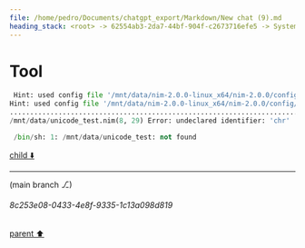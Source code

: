 ```yaml
---
file: /home/pedro/Documents/chatgpt_export/Markdown/New chat (9).md
heading_stack: <root> -> 62554ab3-2da7-44bf-904f-c2673716efe5 -> System -> 8d1d4b3c-44b1-4d04-96b3-550c080648bf -> System -> aaa24b13-f6aa-4dc9-860e-54f6ac6eea4e -> User -> f71aad2c-c170-4a64-8858-305c82518d98 -> Assistant -> 250514eb-8a60-408d-a6d4-f10333f29402 -> Tool -> 9dec960c-19d4-405f-bd56-76c7191a2b75 -> Assistant -> d30d6e7e-14cd-4e34-869d-a7993f5f3df2 -> Tool -> ef70ce7e-d235-4852-b0f4-4f4169b38653 -> Assistant -> f2385be4-7700-476e-8ea6-797a5813879a -> Tool -> f760029f-ba0a-45ac-aa6b-af62b52e9e25 -> Assistant -> a6533d90-0e2b-458e-87ec-d4d87d8e0c12 -> Assistant -> 8eccbbf6-52e2-4f7d-a6ca-b6ed3ce56644 -> Tool -> 3aa50e6b-dee1-489d-854e-d9f83ce1cae7 -> Assistant -> aaa29438-7719-492c-8768-88d0be83ed13 -> User -> ce115e2d-72e7-4e7d-8bfd-f6870442b902 -> Assistant -> 72038b2b-0138-4680-842f-4eb8c7c8ae44 -> Tool -> aaa25e37-97b9-4c3a-bb5c-30f81414dcaf -> User -> a70bc29a-c84c-4996-b2d6-32897163bc87 -> Assistant -> Braille Unicode Code Points -> Design -> 6f620879-e77c-48a2-9a11-b3fe101496db -> Assistant -> e2234903-f9d6-405c-b977-81910302362b -> Tool -> c30c6574-f794-4ea5-b1bc-0ae7313e5af5 -> Assistant -> aaa275a3-d771-4939-ad97-7c140c617bac -> User -> 9f215495-b8e7-4be0-aff8-a6ff702119c4 -> Assistant -> b5118a64-c1c9-4db2-affc-d600a9b45a2f -> Tool -> 7b79e669-153c-4877-a802-5bf908f9caf2 -> Assistant -> 73c7481f-3fa8-4931-8d5f-3fbda0300615 -> Assistant -> dca0236a-af13-4924-a2d0-80b4be68c6bc -> Tool -> ce82017c-978d-4164-bb50-353795a84b89 -> Assistant -> 76c2b5b2-3a85-4e94-92a1-05116ad22d0d -> Assistant -> cb88632d-4c9a-4606-ab68-f48a6adf0a41 -> Tool -> d1209f82-b415-422a-b783-46169e57f4ee -> Assistant -> 172c99cc-e9c6-473b-9411-ceae3d482dc6 -> Assistant -> 49a99e6a-9ee7-4132-ade4-2d035914ef94 -> Tool -> 93390dec-2190-4ffb-a9d3-4ce64ea0b903 -> Assistant -> f85fe6e6-89d2-4606-9467-40c2acf0b7a5 -> Assistant -> 2b4b6346-da71-46d2-868c-b444e560fa6a -> Tool -> cf23e02b-42db-4f11-b669-443dc8d2f2be -> Assistant -> aaa2b7ec-896f-41fd-865c-466505dfdced -> User -> f7d403c5-2b3e-43c1-ad25-ae3463e7a5cd -> Assistant -> 107a5925-b24b-4bd4-b848-fe0c2060bd37 -> Tool -> 73a3b895-f2fc-4cbd-abdd-752de68b0e43 -> Assistant -> aaa2805b-99cf-4f2c-b29a-cad4a58558c5 -> User -> 7966cc7a-fd10-4246-8aa5-317d5c8d3d57 -> Assistant -> 85caae64-501e-4eb3-83ad-e6eda0f461a0 -> Tool -> 7e419549-f771-4c8a-9e0d-bc39472f7157 -> Assistant -> aaa28228-4c77-4e11-ad12-d968fea2401c -> User -> a48b802d-7ff9-4449-89f4-2ff66d997f64 -> Assistant -> 86820a71-b357-4543-97ac-18851a405343 -> Assistant -> 9b8701c6-5705-4ab0-899d-429a4349f1e4 -> Tool -> b4d6ac2e-56b7-4b39-86fb-1b5ba79cf528 -> Assistant -> aaa287e2-a227-4e3a-b1bd-e7d9a60035e7 -> User -> c0eddc88-0e44-41a2-bcb7-63c734bc38b4 -> Assistant -> b2ce33b7-bcdc-431c-b727-d5afde1954fd -> Tool -> 2aab8b46-e631-409c-a3a1-df818044af94 -> Assistant -> aaa20d69-084d-4003-ba35-a9e03ae9000d -> User -> 42e16a95-6b7a-4ea9-91e6-624a61b6b5bd -> Assistant -> 2e951444-434c-43dc-b81c-39875a6f1618 -> Tool -> 56cafd5a-8d58-4f4d-b38e-0bceb166b772 -> Assistant -> aaa25bb4-043a-481f-9d7c-5e505f190819 -> User -> bdcf1d83-9f4a-4259-a1e2-96a3f7815dba -> Assistant -> f87c85c8-b22e-41d8-92e0-1c3e1d5b4ff4 -> Tool -> 38315672-4963-4f26-ab08-8f6a69faa81f -> Assistant -> aaa2bb72-c1e5-45f4-9683-0667c63e1137 -> User -> 989e642b-8cd2-4a44-93d7-37559f039df3 -> Assistant -> 448b3d50-8c40-4943-8e08-f8ffff047005 -> Assistant -> 4fb2fe40-b12d-44a1-bac3-db224f5b5824 -> Tool -> c12456a5-76d9-4ce9-9d68-25aa096595d6 -> Assistant -> aaa215e8-7b4c-41c3-9c73-aef6ca22615d -> User -> a5d5ae06-b48c-4213-bf05-08e61e1c613d -> Assistant -> e44e892a-1475-4b50-a60e-2fde67ac769e -> Tool
---
```

# Tool

```python
 Hint: used config file '/mnt/data/nim-2.0.0-linux_x64/nim-2.0.0/config/nim.cfg' [Conf]
Hint: used config file '/mnt/data/nim-2.0.0-linux_x64/nim-2.0.0/config/config.nims' [Conf]
..........................................................................
/mnt/data/unicode_test.nim(8, 29) Error: undeclared identifier: 'chr'

 /bin/sh: 1: /mnt/data/unicode_test: not found


```

[child ⬇️](#8c253e08-0433-4e8f-9335-1c13a098d819)

---

(main branch ⎇)
###### 8c253e08-0433-4e8f-9335-1c13a098d819
[parent ⬆️](#e44e892a-1475-4b50-a60e-2fde67ac769e)
